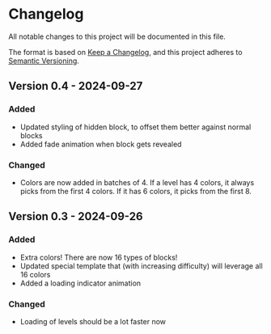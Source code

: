 # Changelog

All notable changes to this project will be documented in this file.

The format is based on [Keep a Changelog](https://keepachangelog.com/en/1.1.0/),
and this project adheres to [Semantic Versioning](https://semver.org/spec/v2.0.0.html).

## Version 0.4 - 2024-09-27

### Added

- Updated styling of hidden block, to offset them better against normal blocks
- Added fade animation when block gets revealed

### Changed

- Colors are now added in batches of 4.
  If a level has 4 colors, it always picks from the first 4 colors.
  If it has 6 colors, it picks from the first 8.

## Version 0.3 - 2024-09-26

### Added

- Extra colors! There are now 16 types of blocks!
- Updated special template that (with increasing difficulty) will leverage
  all 16 colors
- Added a loading indicator animation

### Changed

- Loading of levels should be a lot faster now
